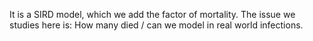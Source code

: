 It is a SIRD model, which we add the factor of mortality. 
The issue we studies here is: How many died / can we model in real world infections. 
